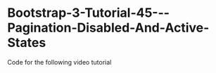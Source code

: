 Bootstrap-3-Tutorial-45---Pagination-Disabled-And-Active-States
===============================================================

Code for the following video tutorial 
